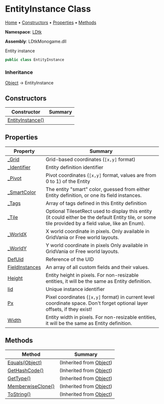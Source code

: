 # EntityInstance Class

[Home](../../README.md) &#x2022; [Constructors](#constructors) &#x2022; [Properties](#properties) &#x2022; [Methods](#methods)

**Namespace**: [LDtk](../README.md)

**Assembly**: LDtkMonogame\.dll

  
 Entity instance 

```csharp
public class EntityInstance
```

### Inheritance

[Object](https://docs.microsoft.com/en-us/dotnet/api/system.object) &#x2192; EntityInstance

## Constructors

| Constructor | Summary |
| ----------- | ------- |
| [EntityInstance()](-ctor/README.md) | |

## Properties

| Property | Summary |
| -------- | ------- |
| [_Grid](_Grid/README.md) |  Grid\-based coordinates \(`[x,y]` format\)  |
| [_Identifier](_Identifier/README.md) |  Entity definition identifier  |
| [_Pivot](_Pivot/README.md) |  Pivot coordinates  \(`[x,y]` format, values are from 0 to 1\) of the Entity  |
| [_SmartColor](_SmartColor/README.md) |  The entity "smart" color, guessed from either Entity definition, or one its field instances\.  |
| [_Tags](_Tags/README.md) |  Array of tags defined in this Entity definition  |
| [_Tile](_Tile/README.md) |  Optional TilesetRect used to display this entity \(it could either be the default Entity tile, or some tile provided by a field value, like an Enum\)\.  |
| [_WorldX](_WorldX/README.md) |  X world coordinate in pixels\. Only available in GridVania or Free world layouts\.  |
| [_WorldY](_WorldY/README.md) |  Y world coordinate in pixels Only available in GridVania or Free world layouts\.  |
| [DefUid](DefUid/README.md) |  Reference of the  UID  |
| [FieldInstances](FieldInstances/README.md) |  An array of all custom fields and their values\.  |
| [Height](Height/README.md) |  Entity height in pixels\. For non\-resizable entities, it will be the same as Entity definition\.  |
| [Iid](Iid/README.md) |  Unique instance identifier  |
| [Px](Px/README.md) |  Pixel coordinates \(`[x,y]` format\) in current level coordinate space\. Don't forget optional layer offsets, if they exist\!  |
| [Width](Width/README.md) |  Entity width in pixels\. For non\-resizable entities, it will be the same as Entity definition\.  |

## Methods

| Method | Summary |
| ------ | ------- |
| [Equals(Object)](https://docs.microsoft.com/en-us/dotnet/api/system.object.equals) |  \(Inherited from [Object](https://docs.microsoft.com/en-us/dotnet/api/system.object)\) |
| [GetHashCode()](https://docs.microsoft.com/en-us/dotnet/api/system.object.gethashcode) |  \(Inherited from [Object](https://docs.microsoft.com/en-us/dotnet/api/system.object)\) |
| [GetType()](https://docs.microsoft.com/en-us/dotnet/api/system.object.gettype) |  \(Inherited from [Object](https://docs.microsoft.com/en-us/dotnet/api/system.object)\) |
| [MemberwiseClone()](https://docs.microsoft.com/en-us/dotnet/api/system.object.memberwiseclone) |  \(Inherited from [Object](https://docs.microsoft.com/en-us/dotnet/api/system.object)\) |
| [ToString()](https://docs.microsoft.com/en-us/dotnet/api/system.object.tostring) |  \(Inherited from [Object](https://docs.microsoft.com/en-us/dotnet/api/system.object)\) |

